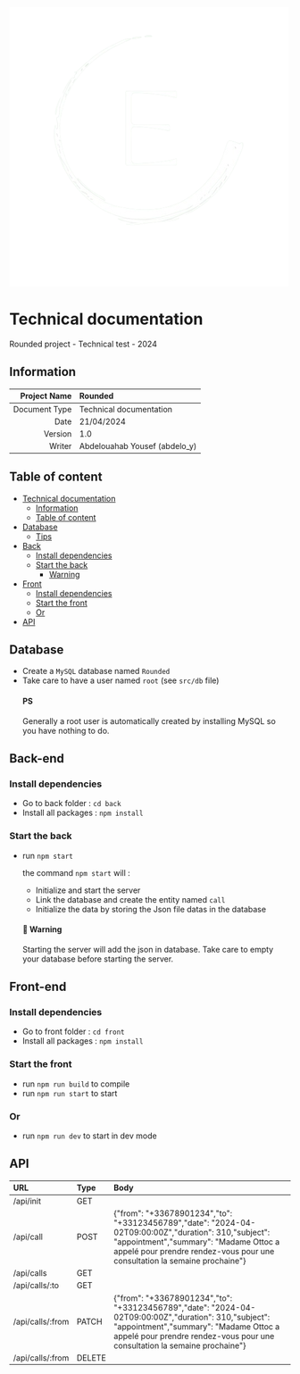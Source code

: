 ![logo E](/img/logo.png)

# Technical documentation

Rounded project - Technical test - 2024
## Information

| Project Name | Rounded |
| ---: | :--- |
| Document Type | Technical documentation |
| Date | 21/04/2024 |
| Version | 1.0 |
| Writer | Abdelouahab Yousef (abdelo_y) |

## Table of content

- [Technical documentation](#technical-documentation)
  - [Information](#information)
  - [Table of content](#table-of-content)
- [Database](#database)
  - [Tips](#ps)
- [Back](#back-end)
  - [Install dependencies](#install-dependencies)
  - [Start the back](#start-the-back)
    - [Warning](#🔴-warning)
- [Front](#front-end)
  - [Install dependencies](#install-dependencies-1)
  - [Start the front](#start-the-front)
  - [Or](#or)
- [API](#api)

## Database
- Create a `MySQL` database named `Rounded`
- Take care to have a user named `root` (see `src/db` file)
    #### PS
    Generally a root user is automatically created by installing MySQL so you have nothing to do.

## Back-end
### Install dependencies
- Go to back folder : `cd back`
- Install all packages : `npm install`

### Start the back
- run `npm start`

    the command `npm start` will : 
    - Initialize and start the server
    - Link the database and create the entity named `call`
    - Initialize the data by storing the Json file datas in the database
    #### 🔴 Warning
    Starting the server will add the json in database. Take care to empty your database before starting the server.

## Front-end
### Install dependencies
- Go to front folder : `cd front`
- Install all packages : `npm install`

### Start the front
- run `npm run build` to compile
- run `npm run start` to start 
### Or
- run `npm run dev` to start in dev mode

## API
| URL | Type | Body |
| :--- | :--- | :--- |
| /api/init | GET | 
| /api/call | POST | {"from": "+33678901234","to": "+33123456789","date": "2024-04-02T09:00:00Z","duration": 310,"subject": "appointment","summary": "Madame Ottoc a appelé pour prendre rendez-vous pour une consultation la semaine prochaine"} 
| /api/calls | GET | 
| /api/calls/:to | GET |
| /api/calls/:from | PATCH | {"from": "+33678901234","to": "+33123456789","date": "2024-04-02T09:00:00Z","duration": 310,"subject": "appointment","summary": "Madame Ottoc a appelé pour prendre rendez-vous pour une consultation la semaine prochaine"} 
| /api/calls/:from  | DELETE | 
